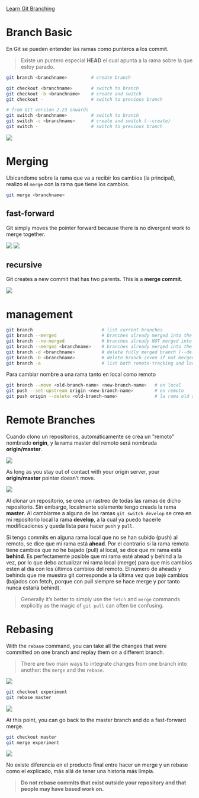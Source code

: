 [Learn Git Branching](https://learngitbranching.js.org/)

# Branch Basic

En Git se pueden entender las ramas como punteros a los commit. 

> Existe un puntero especial **HEAD** el cual apunta a la rama sobre la que estoy parado.

```sh
git branch <branchname>         # create branch

git checkout <branchname>       # switch to branch
git checkout -b <branchname>    # create and switch
git checkout -                  # switch to previous branch

# from Git version 2.23 onwards 
git switch <branchname>         # switch to branch
git switch -c <branchname>      # create and switch (--create)
git switch -                    # switch to previous branch
```

![](https://git-scm.com/book/en/v2/images/advance-master.png)



# Merging

Ubicandome sobre la rama que va a recibir los cambios (la principal), realizo el `merge` con la rama que tiene los cambios.

```sh
git merge <branchname>
```


## fast-forward

Git simply moves the pointer forward because there is no divergent work to merge together.

![](https://git-scm.com/book/en/v2/images/basic-branching-4.png)
![](https://git-scm.com/book/en/v2/images/basic-branching-5.png)

## recursive

Git creates a new commit that has two parents. This is a **merge commit**.

![](https://git-scm.com/book/en/v2/images/basic-merging-2.png)



# management

```sh
git branch                          # list current branches
git branch --merged                 # branches already merged into the branch you’re on
git branch --no-merged              # branches already NOT merged into the branch you’re on
git branch --merged <branchname>    # branches already merged into the branch selected
git branch -d <branchname>          # delete fully merged branch (--delete)
git branch -D <branchname>          # delete branch (even if not merged)
git branch -a                       # list both remote-tracking and local branches (--all)
```

Para cambiar nombre a una rama tanto en local como remoto

```sh
git branch --move <old-branch-name> <new-branch-name>   # en local
git push --set-upstream origin <new-branch-name>        # en remoto
git push origin --delete <old-branch-name>              # la rama old remota se debe borrar manualmente
```

# Remote Branches

Cuando clono un repositorios, automáticamente se crea un "remoto" nombrado **origin**, y la rama master del remoto será nombrada **origin/master**.

![](https://git-scm.com/book/en/v2/images/remote-branches-1.png)

As long as you stay out of contact with your origin server, your **origin/master** pointer doesn’t move.

![](https://git-scm.com/book/en/v2/images/remote-branches-2.png)

Al clonar un repositorio, se crea un rastreo de todas las ramas de dicho repositorio. Sin embargo, localmente solamente tengo creada la rama **master**. Al cambiarme a alguna de las ramas `git switch develop` se crea en mi repositorio local la rama **develop**, a la cual ya puedo hacerle modificaciones y queda lista para hacer `push` y `pull`.

Si tengo commits en alguna rama local que no se han subido (push) al remoto, se dice que mi rama está **ahead**. Por el contrario si la rama remota tiene cambios que no he bajado (pull) al local, se dice que mi rama está **behind**. Es perfectamente posible que mi rama esté ahead y behind a la vez, por lo que debo actualizar mi rama local (merge) para que mis cambios esten al día con los últimos cambios del remoto. El número de aheads y behinds que me muestra git corresponde a la última vez que bajé cambios (bajados con fetch, porque con pull siempre se hace merge y por tanto nunca estaría behind).

> Generally it’s better to simply use the `fetch` and `merge` commands explicitly as the magic of `git pull` can often be confusing.

# Rebasing

With the `rebase` command, you can take all the changes that were committed on one branch and replay them on a different branch.

> There are two main ways to integrate changes from one branch into another: the `merge` and the `rebase`.

![](https://git-scm.com/book/en/v2/images/basic-rebase-1.png)

```sh
git checkout experiment
git rebase master
```
![](https://git-scm.com/book/en/v2/images/basic-rebase-3.png)

At this point, you can go back to the master branch and do a fast-forward merge.

```sh
git checkout master
git merge experiment
```

![](https://git-scm.com/book/en/v2/images/basic-rebase-4.png)

No existe diferencia en el producto final entre hacer un merge y un rebase como el explicado, más allá de tener una historia más limpia.

> **Do not rebase commits that exist outside your repository and that people may have based work on.**